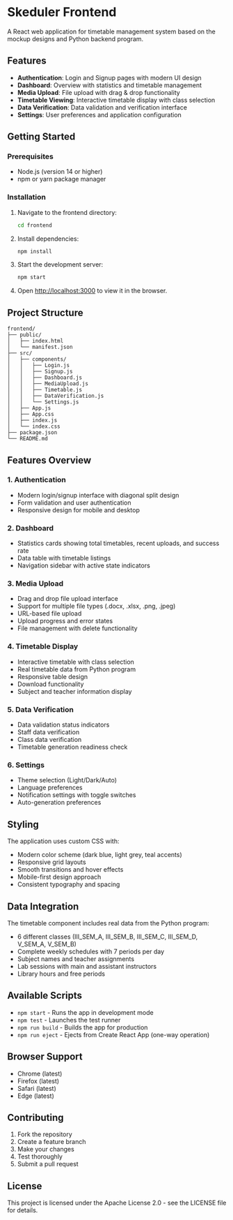 # Skeduler Frontend

A React web application for timetable management system based on the mockup designs and Python backend program.

## Features

- **Authentication**: Login and Signup pages with modern UI design
- **Dashboard**: Overview with statistics and timetable management
- **Media Upload**: File upload with drag & drop functionality
- **Timetable Viewing**: Interactive timetable display with class selection
- **Data Verification**: Data validation and verification interface
- **Settings**: User preferences and application configuration

## Getting Started

### Prerequisites

- Node.js (version 14 or higher)
- npm or yarn package manager

### Installation

1. Navigate to the frontend directory:
   ```bash
   cd frontend
   ```

2. Install dependencies:
   ```bash
   npm install
   ```

3. Start the development server:
   ```bash
   npm start
   ```

4. Open [http://localhost:3000](http://localhost:3000) to view it in the browser.

## Project Structure

```
frontend/
├── public/
│   ├── index.html
│   └── manifest.json
├── src/
│   ├── components/
│   │   ├── Login.js
│   │   ├── Signup.js
│   │   ├── Dashboard.js
│   │   ├── MediaUpload.js
│   │   ├── Timetable.js
│   │   ├── DataVerification.js
│   │   └── Settings.js
│   ├── App.js
│   ├── App.css
│   ├── index.js
│   └── index.css
├── package.json
└── README.md
```

## Features Overview

### 1. Authentication
- Modern login/signup interface with diagonal split design
- Form validation and user authentication
- Responsive design for mobile and desktop

### 2. Dashboard
- Statistics cards showing total timetables, recent uploads, and success rate
- Data table with timetable listings
- Navigation sidebar with active state indicators

### 3. Media Upload
- Drag and drop file upload interface
- Support for multiple file types (.docx, .xlsx, .png, .jpeg)
- URL-based file upload
- Upload progress and error states
- File management with delete functionality

### 4. Timetable Display
- Interactive timetable with class selection
- Real timetable data from Python program
- Responsive table design
- Download functionality
- Subject and teacher information display

### 5. Data Verification
- Data validation status indicators
- Staff data verification
- Class data verification
- Timetable generation readiness check

### 6. Settings
- Theme selection (Light/Dark/Auto)
- Language preferences
- Notification settings with toggle switches
- Auto-generation preferences

## Styling

The application uses custom CSS with:
- Modern color scheme (dark blue, light grey, teal accents)
- Responsive grid layouts
- Smooth transitions and hover effects
- Mobile-first design approach
- Consistent typography and spacing

## Data Integration

The timetable component includes real data from the Python program:
- 6 different classes (III_SEM_A, III_SEM_B, III_SEM_C, III_SEM_D, V_SEM_A, V_SEM_B)
- Complete weekly schedules with 7 periods per day
- Subject names and teacher assignments
- Lab sessions with main and assistant instructors
- Library hours and free periods

## Available Scripts

- `npm start` - Runs the app in development mode
- `npm test` - Launches the test runner
- `npm run build` - Builds the app for production
- `npm run eject` - Ejects from Create React App (one-way operation)

## Browser Support

- Chrome (latest)
- Firefox (latest)
- Safari (latest)
- Edge (latest)

## Contributing

1. Fork the repository
2. Create a feature branch
3. Make your changes
4. Test thoroughly
5. Submit a pull request

## License

This project is licensed under the Apache License 2.0 - see the LICENSE file for details.
